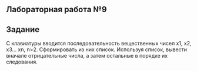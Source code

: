 ## Лабораторная работа №9

## Задание

С клавиатуры вводится последовательность вещественных чисел x1, x2, x3... xn, n>2. Сформировать из них список. Используя список, вывести вначале отрицательные числа, а затем остальные в порядке их следования.
